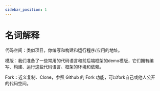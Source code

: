 ```yaml
---
sidebar_position: 1
---
```


# 名词解释

代码空间：类似项目，你编写和构建和运行程序/应用的地址。

模版：我们准备了一些常用的代码语言和前后端框架的demo模版，它们拥有编写、构建、运行这些代码语言、框架的环境和依赖。

Fork：近义复制、Clone，参照 Github 的 Fork 功能，可以fork自己或他人公开的代码空间。


